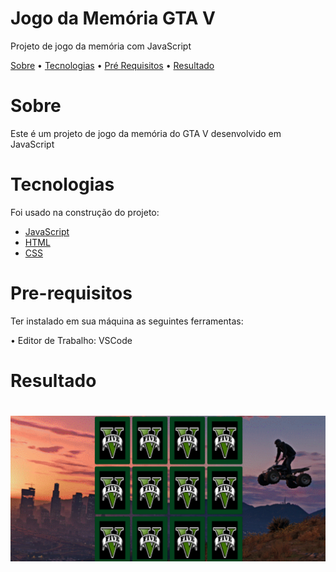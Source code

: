 <h1 >Jogo da Memória GTA V</h1>


<p >Projeto de jogo da memória com JavaScript</p>


<p> 
 <a href="#sobre">Sobre</a> •
 <a href="#tecnologias">Tecnologias</a> • 
 <a href="#pre-requisitos">Pré Requisitos</a> • 
 <a href="#resultado">Resultado</a>
 
</p>

# Sobre
<p>Este é um projeto de jogo da memória do GTA V desenvolvido em JavaScript </p>

# Tecnologias
<p>Foi usado na construção do projeto:

- [JavaScript](https://www.javascript.com/)
- [HTML](https://www.w3schools.com/html/)
- [CSS](https://www.w3schools.com/css/)


</p>

# Pre-requisitos
<p>Ter instalado em sua máquina as seguintes ferramentas:

•  Editor de Trabalho: VSCode

</p>

# Resultado

<h1 align="center">
  <img alt="Portfólio" title="#Portfólio" src="./assets/frente.png" />
</h1>



